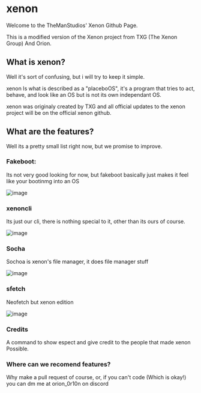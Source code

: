 # xenon
Welcome to the TheManStudios' Xenon Github Page.

This is a modified version of the Xenon project from TXG (The Xenon Group) And Orion.
## What is xenon?

Well it's sort of confusing, but i will try to keep it simple.

xenon Is what is described as a "placeboOS", it's a program that tries to act, behave, and look like an OS but is not its own independant OS.

xenon was originaly created by TXG and all official updates to the xenon project will be on the official xenon github.

## What are the features?

Well its a pretty small list right now, but we promise to improve.

### Fakeboot:

Its not very good looking for now, but fakeboot basically just makes it feel like your bootinmg into an OS

![image](https://github.com/user-attachments/assets/173b7f99-a24c-4593-99c1-fef85564d318)

### xenoncli

Its just our cli, there is nothing special to it, other than its ours of course. 

![image](https://github.com/user-attachments/assets/692a1c4a-6c49-4500-a1a3-0a50b99188d3)

### Socha

Sochoa is xenon's file manager, it does file manager stuff

![image](https://github.com/user-attachments/assets/1fb16bbb-9b0a-4ef9-9f9a-68571c981813)

### sfetch

Neofetch but xenon edition

![image](https://github.com/user-attachments/assets/4284d556-94a5-4c56-92b9-fc8183e83bb1)

### Credits

A command to show espect and give credit to the people that made xenon Possible.

### Where can we recomend features?

Why make a pull request of course, or, if you can't code (Which is okay!) you can dm me at orion_0r10n on discord
